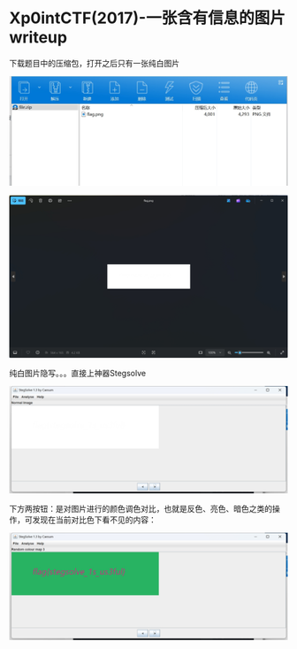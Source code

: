 #  Xp0intCTF(2017)-一张含有信息的图片 writeup

下载题目中的压缩包，打开之后只有一张纯白图片

![misc-1.1](https://github.com/rootwlen/ctf/blob/main/misc/img/misc-1.1.png)

![misc-1.2](https://github.com/rootwlen/ctf/blob/main/misc/img/misc-1.2.png)

纯白图片隐写。。。直接上神器Stegsolve

![misc-1.3](https://github.com/rootwlen/ctf/blob/main/misc/img/misc-1.3.png)

下方两按钮：是对图片进行的颜色调色对比，也就是反色、亮色、暗色之类的操作，可发现在当前对比色下看不见的内容：

![misc-1.4](https://github.com/rootwlen/ctf/blob/main/misc/img/misc-1.4.png)

